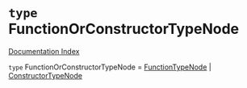 # `type` FunctionOrConstructorTypeNode

[Documentation Index](../README.md)

`type` FunctionOrConstructorTypeNode = [FunctionTypeNode](../interface.FunctionTypeNode/README.md) | [ConstructorTypeNode](../interface.ConstructorTypeNode/README.md)